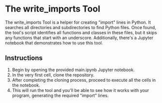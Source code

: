 # The write_imports Tool

The write_imports Tool is a helper for creating "import" lines in Python. It searches all directories and subdirectories to find Python files. Once found, the tool's script identifies all functions and classes in these files, but it skips any functions that start with an underscore. Additionally, there's a Jupyter notebook that demonstrates how to use this tool.

## Instructions

1. Begin by opening the provided main.ipynb Jupyter notebook.
2. In the very first cell, clone the repository.
3. After completing the cloning process, proceed to execute all the cells in the notebook.
4. This will run the tool and you'll be able to see how it works with your program, generating the required "import" lines.

